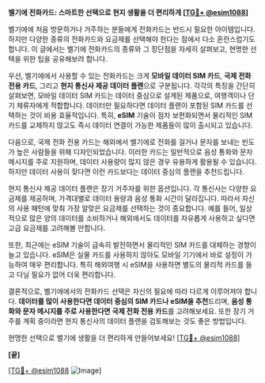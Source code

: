 **벨기에 전화카드: 스마트한 선택으로 현지 생활을 더 편리하게 [[TG💪+ @esim1088](https://t.me/s/esim1088)]**

벨기에에 처음 방문하거나 거주하는 분들에게 전화카드는 반드시 필요한 아이템입니다. 하지만 다양한 종류의 전화카드와 요금제를 선택해야 한다는 점에서 다소 혼란스럽기도 합니다. 이 글에서는 벨기에 전화카드의 종류와 그 장단점을 자세히 살펴보고, 현명한 선택을 위한 팁을 공유해보려 합니다.

우선, 벨기에에서 사용할 수 있는 전화카드는 크게 **모바일 데이터 SIM 카드**, **국제 전화 전용 카드**, 그리고 **현지 통신사 제공 데이터 플랜**으로 구분됩니다. 각각의 특징을 간단히 살펴보면, 모바일 데이터 SIM 카드는 데이터 중심으로 설계된 제품으로, 여행객이나 단기 체류자에게 적합합니다. 데이터만 필요하다면 데이터 플랜이 포함된 SIM 카드를 선택하는 것이 비용 효율적입니다. 특히, **eSIM** 기술이 점차 보편화되면서 물리적인 SIM 카드를 교체하지 않고도 즉시 데이터 연결이 가능한 제품들이 많이 출시되고 있습니다.

다음으로, 국제 전화 전용 카드는 해외에서 벨기에로 전화를 걸거나 문자를 보내는 빈도가 높은 사람들을 위해 디자인되었습니다. 이러한 카드는 일반적으로 음성 통화와 문자 메시지를 주로 지원하며, 데이터 사용량이 많지 않은 경우 유용하게 활용될 수 있습니다. 하지만 데이터 사용이 잦다면 이런 카드보다는 데이터 중심의 플랜을 추천드립니다.

현지 통신사 제공 데이터 플랜은 장기 거주자를 위한 옵션입니다. 각 통신사는 다양한 요금제를 제공하며, 가격대별로 데이터 용량과 음성 통화 시간이 달라집니다. 따라서 자신의 사용 패턴에 맞춰 가장 알맞은 요금제를 선택하는 것이 중요합니다. 예를 들어, 일상적으로 많은 양의 데이터를 소비하거나 해외에서도 데이터를 자유롭게 사용하고 싶다면 고급 요금제를 고려해볼 만합니다.

또한, 최근에는 eSIM 기술이 급속히 발전하면서 물리적인 SIM 카드를 대체하는 경향이 늘고 있습니다. eSIM은 실물 카드를 사용하지 않아도 모바일 기기에서 바로 설정이 가능하여 매우 편리합니다. 특히 해외여행 시 eSIM을 사용하면 별도의 물리적 카드를 들고 다닐 필요가 없어 더욱 편리합니다.

결론적으로, 벨기에에서의 전화카드 선택은 자신의 필요에 따라 다르게 이루어져야 합니다. **데이터를 많이 사용한다면 데이터 중심의 SIM 카드나 eSIM을 추천**드리며, **음성 통화와 문자 메시지를 주로 사용한다면 국제 전화 전용 카드**를 고려해보세요. 또한 장기 거주를 계획 중이라면 현지 통신사의 데이터 플랜을 검토해보는 것도 좋은 방법입니다.

현명한 선택으로 벨기에 생활을 더 편리하게 만들어보세요! [[TG💪+ @esim1088](https://t.me/s/esim1088)]

**[끝]**

[[TG💪+ @esim1088](https://t.me/s/esim1088) ![Image](https://i.postimg.cc/Y0z9fWf4/image.png)]